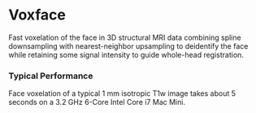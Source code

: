# Voxface

Fast voxelation of the face in 3D structural MRI data combining spline downsampling with nearest-neighbor upsampling to
deidentify the face while retaining some signal intensity to guide whole-head registration.

### Typical Performance
Face voxelation of a typical 1 mm isotropic T1w image takes about 5 seconds on a 3.2 GHz 6-Core Intel Core i7 Mac Mini.
